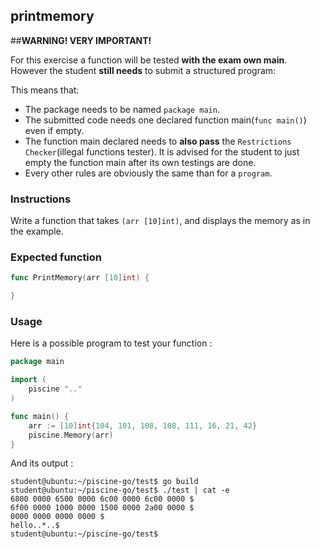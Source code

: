 ## printmemory

##**WARNING! VERY IMPORTANT!**

For this exercise a function will be tested **with the exam own main**. However the student **still needs** to submit a structured program:

This means that:

- The package needs to be named `package main`.
- The submitted code needs one declared function main(```func main()```) even if empty.
- The function main declared needs to **also pass** the `Restrictions Checker`(illegal functions tester). It is advised for the student to just empty the function main after its own testings are done.
- Every other rules are obviously the same than for a `program`.

### Instructions

Write a function that takes `(arr [10]int)`, and displays the memory as in the example.

### Expected function

```go
func PrintMemory(arr [10]int) {

}
```

### Usage

Here is a possible program to test your function :

```go
package main

import (
	piscine ".."
)

func main() {
	arr := [10]int{104, 101, 108, 108, 111, 16, 21, 42}
	piscine.Memory(arr)
}
```

And its output :

```console
student@ubuntu:~/piscine-go/test$ go build
student@ubuntu:~/piscine-go/test$ ./test | cat -e
6800 0000 6500 0000 6c00 0000 6c00 0000 $
6f00 0000 1000 0000 1500 0000 2a00 0000 $
0000 0000 0000 0000 $
hello..*..$
student@ubuntu:~/piscine-go/test$
```
